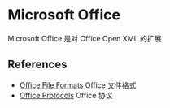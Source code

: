 # Microsoft Office

Microsoft Office 是对 Office Open XML 的扩展

## References

* [Office File Formats](https://docs.microsoft.com/en-us/openspecs/office_file_formats/ms-offfflp/8aea05e3-8c1e-4a9a-9614-31f71e679456) Office 文件格式
* [Office Protocols](https://docs.microsoft.com/en-us/openspecs/office_protocols/ms-offprotlp/5859f0f1-a929-475b-9b23-554994675456) Office 协议
